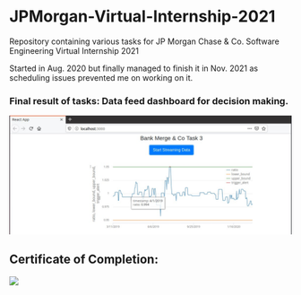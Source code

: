 # JPMorgan-Virtual-Internship-2021
Repository containing various tasks for JP Morgan Chase & Co. Software Engineering Virtual Internship 2021

Started in Aug. 2020 but finally managed to finish it in Nov. 2021 as scheduling issues prevented me on working on it.

### Final result of tasks: Data feed dashboard for decision making.

![](final_result.jpg)

## Certificate of Completion: 

![](https://github.com/zoltanszekely21/JPMorgan-Virtual-Internship-2021/blob/main/Certificate%20Sreenshot.jpg)
